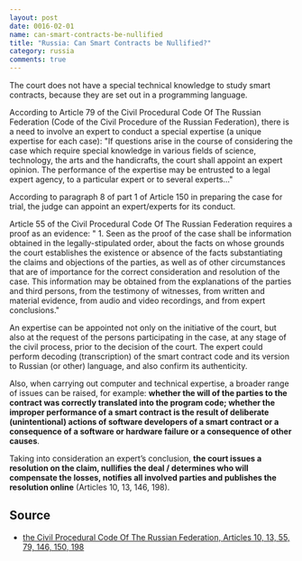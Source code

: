```yaml
---
layout: post
date: 0016-02-01
name: can-smart-contracts-be-nullified
title: "Russia: Can Smart Contracts be Nullified?"
category: russia
comments: true
---
```


The court does not have a special technical knowledge to study smart contracts, because they are set out in a programming language.

According to Article 79 of the Civil Procedural Code Of The Russian Federation (Code of the Civil Procedure of the Russian Federation), there is a need to involve an expert to conduct a special expertise (a unique expertise for each case): "If questions arise in the course of considering the case which require special knowledge in various fields of science, technology, the arts and the handicrafts, the court shall appoint an expert opinion. The performance of the expertise may be entrusted to a legal expert agency, to a particular expert or to several experts..."

According to paragraph 8 of part 1 of Article 150 in preparing the case for trial, the judge can appoint an expert/experts for its conduct.

Article 55 of the Civil Procedural Code Of The Russian Federation requires a proof as an evidence: " 1. Seen as the proof of the case shall be information obtained in the legally-stipulated order, about the facts on whose grounds the court establishes the existence or absence of the facts substantiating the claims and objections of the parties, as well as of other circumstances that are of importance for the correct consideration and resolution of the case. This information may be obtained from the explanations of the parties and third persons, from the testimony of witnesses, from written and material evidence, from audio and video recordings, and from expert conclusions."

An expertise can be appointed not only on the initiative of the court, but also at the request of the persons participating in the case, at any stage of the civil process, prior to the decision of the court. The expert could perform decoding (transcription) of the smart contract code and its version to Russian (or other) language, and also confirm its authenticity. 

Also, when carrying out computer and technical expertise, a broader range of issues can be raised, for example: **whether the will of the parties to the contract was correctly translated into the program code; whether the improper performance of a smart contract is the result of deliberate (unintentional) actions of software developers of a smart contract or a consequence of a software or hardware failure or a consequence of other causes**. 

Taking into consideration an expert’s conclusion, **the court issues a resolution on the claim, nullifies the deal / determines who will compensate the losses, notifies all involved parties and publishes the resolution online** (Articles 10, 13, 146, 198).

## Source

- [the Civil Procedural Code Of The Russian Federation, Articles 10, 13, 55, 79, 146, 150, 198](http://www.wipo.int/edocs/lexdocs/laws/en/ru/ru081en.pdf)
